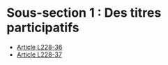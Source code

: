 # Sous-section 1 : Des titres participatifs

- [Article L228-36](article-l228-36.md)
- [Article L228-37](article-l228-37.md)
